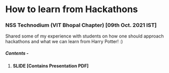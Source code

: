 # How to learn from Hackathons 
### NSS Technodium (VIT Bhopal Chapter) [09th Oct. 2021 IST]

Shared some of my experience with students on how one should approach hackathons and what we can learn from Harry Potter! :)

##### Contents -
1. **SLIDE [Contains Presentation PDF]**
